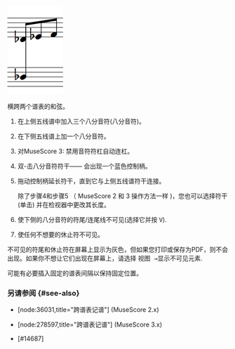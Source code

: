![longstem_0](../images/longstem_0.png)

横跨两个谱表的和弦。

1. 在上侧五线谱中加入三个八分音符(八分音符)。

2. 在下侧五线谱上加一个八分音符。

3. 对MuseScore 3: 禁用音符符杠自动连杠。

4. 双-击八分音符符干—— 会出现一个蓝色控制柄。

5. 拖动控制柄延长符干，直到它与上侧五线谱符干连接。

    除了步骤4和步骤5 （ MuseScore 2 和 3 操作方法一样 )，您也可以选择符干 (单击) 并在检视器中更改其长度。

6. 使下侧的八分音符的符尾/连尾线不可见(选择它并按 <kbd><kbd>V</kbd></kbd>).

7. 使任何不想要的休止符不可见。

不可见的符尾和休止符在屏幕上显示为灰色，但如果您打印或保存为PDF，则不会出现。如果你不想让它们出现在屏幕上，请选择 <kbd><samp class="menu">视图 </samp>&rarr;<samp class="submenu">显示不可见元素</samp></kbd>.

可能有必要插入固定的谱表间隔以保持固定位置。

### 另请参阅 {#see-also}

* [node:36031,title="跨谱表记谱"] (MuseScore 2.x)

* [node:278597,title="跨谱表记谱"] (MuseScore 3.x)

* [#14687]
